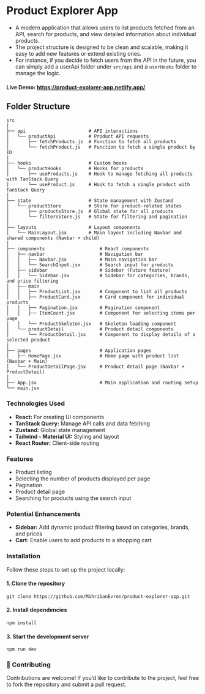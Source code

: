 # Product Explorer App

- A modern application that allows users to list products fetched from an API, search for products, and view detailed information about individual products.
- The project structure is designed to be clean and scalable, making it easy to add new features or extend existing ones.
- For instance, if you decide to fetch users from the API in the future, you can simply add a userApi folder under `src/api` and a `userHooks` folder to manage the logic.

#### Live Demo: https://product-explorer-app.netlify.app/

## Folder Structure

```plaintext
src
│
├── api                       # API interactions
│   └── productApi            # Product API requests
│       ├── fetchProducts.js  # Function to fetch all products
│       └── fetchProduct.js   # Function to fetch a single product by ID
│
├── hooks                     # Custom hooks
│   └── productHooks          # Hooks for products
│       ├── useProducts.js    # Hook to manage fetching all products with TanStack Query
│       └── useProduct.js     # Hook to fetch a single product with TanStack Query
│
├── state                     # State management with Zustand
│   └── productStore          # Store for product-related states
│       ├── productsStore.js  # Global state for all products
│       └── filtersStore.js   # State for filtering and pagination
│
├── layouts                   # Layout components
│   └── MainLayout.jsx        # Main layout including Navbar and shared components (Navbar + child)
│
├── components                    # React components
│   ├── navbar                    # Navigation bar
│   │   ├── Navbar.jsx            # Main navigation bar
│   │   └── SearchInput.jsx       # Search input for products
│   ├── sidebar                   # Sidebar (Future feature)
│   │   └── Sidebar.jsx           # Sidebar for categories, brands, and price filtering
│   ├── main
│   │   ├── ProductList.jsx       # Component to list all products
│   │   ├── ProductCard.jsx       # Card component for individual products
│   │   ├── Pagination.jsx        # Pagination component
│   │   ├── ItemCount.jsx         # Component for selecting items per page
│   │   └── ProductSkeleton.jsx   # Skeleton loading component
│   └── productDetail             # Product detail components
│       └── ProductDetail.jsx     # Component to display details of a selected product
│
├── pages                         # Application pages
│   ├── HomePage.jsx              # Home page with product list (Navbar + Main)
│   └── ProductDetailPage.jsx     # Product detail page (Navbar + ProductDetail)
│
├── App.jsx                       # Main application and routing setup
└── main.jsx
```

### Technologies Used

- **React:** For creating UI components
- **TanStack Query:** Manage API calls and data fetching
- **Zustand:** Global state management
- **Tailwind - Material UI:** Styling and layout
- **React Router:** Client-side routing

### Features

- Product listing
- Selecting the number of products displayed per page
- Pagination
- Product detail page
- Searching for products using the search input

### Potential Enhancements

- **Sidebar:** Add dynamic product filtering based on categories, brands, and prices
- **Cart:** Enable users to add products to a shopping cart

### Installation

Follow these steps to set up the project locally:

#### 1. Clone the repository

```
git clone https://github.com/MihribanEvren/product-explorer-app.git
```

#### 2. Install dependencies

```
npm install
```

#### 3. Start the development server

```
npm run dev
```

### 🙌 Contributing

Contributions are welcome! If you’d like to contribute to the project, feel free to fork the repository and submit a pull request.
